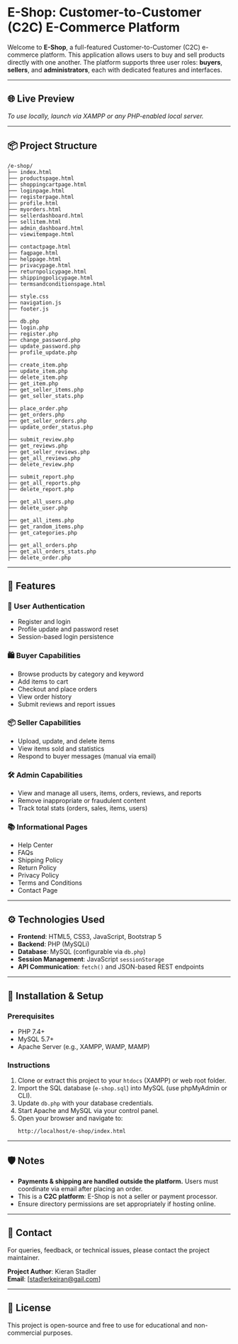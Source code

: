 
# E-Shop: Customer-to-Customer (C2C) E-Commerce Platform

Welcome to **E-Shop**, a full-featured Customer-to-Customer (C2C) e-commerce platform. This application allows users to buy and sell products directly with one another. The platform supports three user roles: **buyers**, **sellers**, and **administrators**, each with dedicated features and interfaces.

---

## 🌐 Live Preview
*To use locally, launch via XAMPP or any PHP-enabled local server.*

---

## 📦 Project Structure

```
/e-shop/
├── index.html
├── productspage.html
├── shoppingcartpage.html
├── loginpage.html
├── registerpage.html
├── profile.html
├── myorders.html
├── sellerdashboard.html
├── sellitem.html
├── admin_dashboard.html
├── viewitempage.html
│
├── contactpage.html
├── faqpage.html
├── helppage.html
├── privacypage.html
├── returnpolicypage.html
├── shippingpolicypage.html
├── termsandconditionspage.html
│
├── style.css
├── navigation.js
├── footer.js
│
├── db.php
├── login.php
├── register.php
├── change_password.php
├── update_password.php
├── profile_update.php
│
├── create_item.php
├── update_item.php
├── delete_item.php
├── get_item.php
├── get_seller_items.php
├── get_seller_stats.php
│
├── place_order.php
├── get_orders.php
├── get_seller_orders.php
├── update_order_status.php
│
├── submit_review.php
├── get_reviews.php
├── get_seller_reviews.php
├── get_all_reviews.php
├── delete_review.php
│
├── submit_report.php
├── get_all_reports.php
├── delete_report.php
│
├── get_all_users.php
├── delete_user.php
│
├── get_all_items.php
├── get_random_items.php
├── get_categories.php
│
├── get_all_orders.php
├── get_all_orders_stats.php
├── delete_order.php
```

---

## 🚀 Features

### 👤 User Authentication
- Register and login
- Profile update and password reset
- Session-based login persistence

### 🛍️ Buyer Capabilities
- Browse products by category and keyword
- Add items to cart
- Checkout and place orders
- View order history
- Submit reviews and report issues

### 📦 Seller Capabilities
- Upload, update, and delete items
- View items sold and statistics
- Respond to buyer messages (manual via email)

### 🛠️ Admin Capabilities
- View and manage all users, items, orders, reviews, and reports
- Remove inappropriate or fraudulent content
- Track total stats (orders, sales, items, users)

### 📚 Informational Pages
- Help Center
- FAQs
- Shipping Policy
- Return Policy
- Privacy Policy
- Terms and Conditions
- Contact Page

---

## ⚙️ Technologies Used

- **Frontend**: HTML5, CSS3, JavaScript, Bootstrap 5
- **Backend**: PHP (MySQLi)
- **Database**: MySQL (configurable via `db.php`)
- **Session Management**: JavaScript `sessionStorage`
- **API Communication**: `fetch()` and JSON-based REST endpoints

---

## 📝 Installation & Setup

### Prerequisites
- PHP 7.4+
- MySQL 5.7+
- Apache Server (e.g., XAMPP, WAMP, MAMP)

### Instructions
1. Clone or extract this project to your `htdocs` (XAMPP) or web root folder.
2. Import the SQL database (`e-shop.sql`) into MySQL (use phpMyAdmin or CLI).
3. Update `db.php` with your database credentials.
4. Start Apache and MySQL via your control panel.
5. Open your browser and navigate to:  
   ```
   http://localhost/e-shop/index.html
   ```

---

## 🛡️ Notes

- **Payments & shipping are handled outside the platform.** Users must coordinate via email after placing an order.
- This is a **C2C platform**: E-Shop is not a seller or payment processor.
- Ensure directory permissions are set appropriately if hosting online.

---

## 📧 Contact

For queries, feedback, or technical issues, please contact the project maintainer.

**Project Author**: Kieran Stadler  
**Email**: [stadlerkeiran@gail.com]

---

## 📄 License

This project is open-source and free to use for educational and non-commercial purposes.
